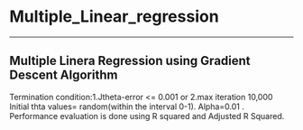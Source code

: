 # Multiple_Linear_regression
---------------------------------------------------------------
Multiple Linera Regression using Gradient Descent Algorithm
---------------------------------------------------------------
Termination condition:1.Jtheta-error <= 0.001
		      or
		      2.max iteration 10,000
Initial thta values= random(within the interval 0-1).
Alpha=0.01 .
Performance evaluation is done using R squared and Adjusted R Squared.

